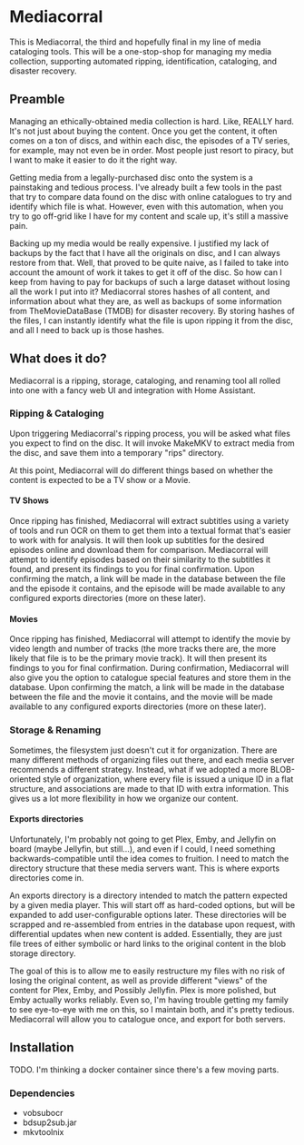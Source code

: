 # Mediacorral

This is Mediacorral, the third and hopefully final in my line of media cataloging tools. This will be a one-stop-shop for managing my media collection, supporting automated ripping, identification, cataloging, and disaster recovery.

## Preamble

Managing an ethically-obtained media collection is hard. Like, REALLY hard. It's not just about buying the content. Once you get the content, it often comes on a ton of discs, and within each disc, the episodes of a TV series, for example, may not even be in order. Most people just resort to piracy, but I want to make it easier to do it the right way.

Getting media from a legally-purchased disc onto the system is a painstaking and tedious process. I've already built a few tools in the past that try to compare data found on the disc with online catalogues to try and identify which file is what. However, even with this automation, when you try to go off-grid like I have for my content and scale up, it's still a massive pain.

Backing up my media would be really expensive. I justified my lack of backups by the fact that I have all the originals on disc, and I can always restore from that. Well, that proved to be quite naive, as I failed to take into account the amount of work it takes to get it off of the disc. So how can I keep from having to pay for backups of such a large dataset without losing all the work I put into it? Mediacorral stores hashes of all content, and information about what they are, as well as backups of some information from TheMovieDataBase (TMDB) for disaster recovery. By storing hashes of the files, I can instantly identify what the file is upon ripping it from the disc, and all I need to back up is those hashes.


## What does it do?

Mediacorral is a ripping, storage, cataloging, and renaming tool all rolled into one with a fancy web UI and integration with Home Assistant.

### Ripping & Cataloging

Upon triggering Mediacorral's ripping process, you will be asked what files you expect to find on the disc. It will invoke MakeMKV to extract media from the disc, and save them into a temporary "rips" directory.

At this point, Mediacorral will do different things based on whether the content is expected to be a TV show or a Movie.

#### TV Shows

Once ripping has finished, Mediacorral will extract subtitles using a variety of tools and run OCR on them to get them into a textual format that's easier to work with for analysis. It will then look up subtitles for the desired episodes online and download them for comparison. Mediacorral will attempt to identify episodes based on their similarity to the subtitles it found, and present its findings to you for final confirmation. Upon confirming the match, a link will be made in the database between the file and the episode it contains, and the episode will be made available to any configured exports directories (more on these later).

#### Movies

Once ripping has finished, Mediacorral will attempt to identify the movie by video length and number of tracks (the more tracks there are, the more likely that file is to be the primary movie track). It will then present its findings to you for final confirmation. During confirmation, Mediacorral will also give you the option to catalogue special features and store them in the database. Upon confirming the match, a link will be made in the database between the file and the movie it contains, and the movie will be made available to any configured exports directories (more on these later).

### Storage & Renaming

Sometimes, the filesystem just doesn't cut it for organization. There are many different methods of organizing files out there, and each media server recommends a different strategy. Instead, what if we adopted a more BLOB-oriented style of organization, where every file is issued a unique ID in a flat structure, and associations are made to that ID with extra information. This gives us a lot more flexibility in how we organize our content.

#### Exports directories

Unfortunately, I'm probably not going to get Plex, Emby, and Jellyfin on board (maybe Jellyfin, but still...), and even if I could, I need something backwards-compatible until the idea comes to fruition. I need to match the directory structure that these media servers want. This is where exports directories come in.

An exports directory is a directory intended to match the pattern expected by a given media player. This will start off as hard-coded options, but will be expanded to add user-configurable options later. These directories will be scrapped and re-assembled from entries in the database upon request, with differential updates when new content is added. Essentially, they are just file trees of either symbolic or hard links to the original content in the blob storage directory.

The goal of this is to allow me to easily restructure my files with no risk of losing the original content, as well as provide different "views" of the content for Plex, Emby, and Possibly Jellyfin. Plex is more polished, but Emby actually works reliably. Even so, I'm having trouble getting my family to see eye-to-eye with me on this, so I maintain both, and it's pretty tedious. Mediacorral will allow you to catalogue once, and export for both servers.

## Installation

TODO. I'm thinking a docker container since there's a few moving parts.

### Dependencies

* vobsubocr
* bdsup2sub.jar
* mkvtoolnix
